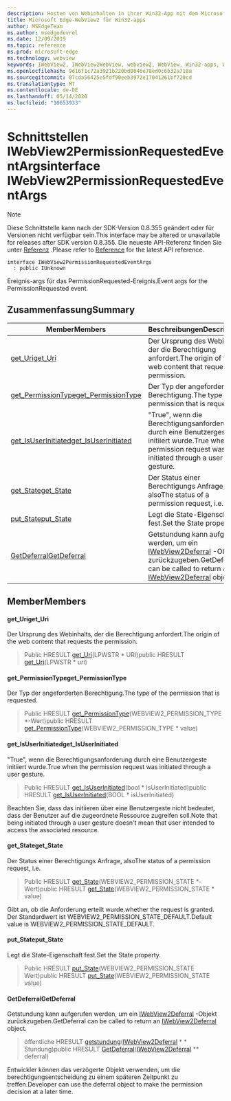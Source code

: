 ```yaml
---
description: Hosten von Webinhalten in ihrer Win32-App mit dem Microsoft Edge WebView2-Steuerelement
title: Microsoft Edge-WebView2 für Win32-apps
author: MSEdgeTeam
ms.author: msedgedevrel
ms.date: 12/09/2019
ms.topic: reference
ms.prod: microsoft-edge
ms.technology: webview
keywords: IWebView2, IWebView2WebView, webview2, WebView, Win32-apps, Win32, Edge
ms.openlocfilehash: 9d16f1c72a3921b220bd0046e78ed0c6b32a718a
ms.sourcegitcommit: 07cda56425e5fdf90eeb3972e17041261bf720cd
ms.translationtype: MT
ms.contentlocale: de-DE
ms.lasthandoff: 05/14/2020
ms.locfileid: "10653933"
---
```

# <span data-ttu-id="f7c5b-104">Schnittstellen IWebView2PermissionRequestedEventArgs</span><span class="sxs-lookup"><span data-stu-id="f7c5b-104">interface IWebView2PermissionRequestedEventArgs</span></span> 

> [!NOTE]
> <span data-ttu-id="f7c5b-105">Diese Schnittstelle kann nach der SDK-Version 0.8.355 geändert oder für Versionen nicht verfügbar sein.</span><span class="sxs-lookup"><span data-stu-id="f7c5b-105">This interface may be altered or unavailable for releases after SDK version 0.8.355.</span></span> <span data-ttu-id="f7c5b-106">Die neueste API-Referenz finden Sie unter [Referenz](../../../webview2-api-reference.md) .</span><span class="sxs-lookup"><span data-stu-id="f7c5b-106">Please refer to [Reference](../../../webview2-api-reference.md) for the latest API reference.</span></span>

```
interface IWebView2PermissionRequestedEventArgs
  : public IUnknown
```

<span data-ttu-id="f7c5b-107">Ereignis-args für das PermissionRequested-Ereignis.</span><span class="sxs-lookup"><span data-stu-id="f7c5b-107">Event args for the PermissionRequested event.</span></span>

## <span data-ttu-id="f7c5b-108">Zusammenfassung</span><span class="sxs-lookup"><span data-stu-id="f7c5b-108">Summary</span></span>

 <span data-ttu-id="f7c5b-109">Member</span><span class="sxs-lookup"><span data-stu-id="f7c5b-109">Members</span></span>                        | <span data-ttu-id="f7c5b-110">Beschreibungen</span><span class="sxs-lookup"><span data-stu-id="f7c5b-110">Descriptions</span></span>
--------------------------------|---------------------------------------------
[<span data-ttu-id="f7c5b-111">get_Uri</span><span class="sxs-lookup"><span data-stu-id="f7c5b-111">get_Uri</span></span>](#get_uri) | <span data-ttu-id="f7c5b-112">Der Ursprung des Webinhalts, der die Berechtigung anfordert.</span><span class="sxs-lookup"><span data-stu-id="f7c5b-112">The origin of the web content that requests the permission.</span></span>
[<span data-ttu-id="f7c5b-113">get_PermissionType</span><span class="sxs-lookup"><span data-stu-id="f7c5b-113">get_PermissionType</span></span>](#get_permissiontype) | <span data-ttu-id="f7c5b-114">Der Typ der angeforderten Berechtigung.</span><span class="sxs-lookup"><span data-stu-id="f7c5b-114">The type of the permission that is requested.</span></span>
[<span data-ttu-id="f7c5b-115">get_IsUserInitiated</span><span class="sxs-lookup"><span data-stu-id="f7c5b-115">get_IsUserInitiated</span></span>](#get_isuserinitiated) | <span data-ttu-id="f7c5b-116">"True", wenn die Berechtigungsanforderung durch eine Benutzergeste initiiert wurde.</span><span class="sxs-lookup"><span data-stu-id="f7c5b-116">True when the permission request was initiated through a user gesture.</span></span>
[<span data-ttu-id="f7c5b-117">get_State</span><span class="sxs-lookup"><span data-stu-id="f7c5b-117">get_State</span></span>](#get_state) | <span data-ttu-id="f7c5b-118">Der Status einer Berechtigungs Anfrage, also</span><span class="sxs-lookup"><span data-stu-id="f7c5b-118">The status of a permission request, i.e.</span></span>
[<span data-ttu-id="f7c5b-119">put_State</span><span class="sxs-lookup"><span data-stu-id="f7c5b-119">put_State</span></span>](#put_state) | <span data-ttu-id="f7c5b-120">Legt die State-Eigenschaft fest.</span><span class="sxs-lookup"><span data-stu-id="f7c5b-120">Set the State property.</span></span>
[<span data-ttu-id="f7c5b-121">GetDeferral</span><span class="sxs-lookup"><span data-stu-id="f7c5b-121">GetDeferral</span></span>](#getdeferral) | <span data-ttu-id="f7c5b-122">Getstundung kann aufgerufen werden, um ein [IWebView2Deferral](IWebView2Deferral.md) -Objekt zurückzugeben.</span><span class="sxs-lookup"><span data-stu-id="f7c5b-122">GetDeferral can be called to return an [IWebView2Deferral](IWebView2Deferral.md) object.</span></span>

## <span data-ttu-id="f7c5b-123">Member</span><span class="sxs-lookup"><span data-stu-id="f7c5b-123">Members</span></span>

#### <span data-ttu-id="f7c5b-124">get_Uri</span><span class="sxs-lookup"><span data-stu-id="f7c5b-124">get_Uri</span></span> 

<span data-ttu-id="f7c5b-125">Der Ursprung des Webinhalts, der die Berechtigung anfordert.</span><span class="sxs-lookup"><span data-stu-id="f7c5b-125">The origin of the web content that requests the permission.</span></span>

> <span data-ttu-id="f7c5b-126">Public HRESULT [get_Uri](#get_uri)(LPWSTR \* URI)</span><span class="sxs-lookup"><span data-stu-id="f7c5b-126">public HRESULT [get_Uri](#get_uri)(LPWSTR \* uri)</span></span>

#### <span data-ttu-id="f7c5b-127">get_PermissionType</span><span class="sxs-lookup"><span data-stu-id="f7c5b-127">get_PermissionType</span></span> 

<span data-ttu-id="f7c5b-128">Der Typ der angeforderten Berechtigung.</span><span class="sxs-lookup"><span data-stu-id="f7c5b-128">The type of the permission that is requested.</span></span>

> <span data-ttu-id="f7c5b-129">Public HRESULT [get_PermissionType](#get_permissiontype)(WEBVIEW2_PERMISSION_TYPE \*-Wert)</span><span class="sxs-lookup"><span data-stu-id="f7c5b-129">public HRESULT [get_PermissionType](#get_permissiontype)(WEBVIEW2_PERMISSION_TYPE \* value)</span></span>

#### <span data-ttu-id="f7c5b-130">get_IsUserInitiated</span><span class="sxs-lookup"><span data-stu-id="f7c5b-130">get_IsUserInitiated</span></span> 

<span data-ttu-id="f7c5b-131">"True", wenn die Berechtigungsanforderung durch eine Benutzergeste initiiert wurde.</span><span class="sxs-lookup"><span data-stu-id="f7c5b-131">True when the permission request was initiated through a user gesture.</span></span>

> <span data-ttu-id="f7c5b-132">Public HRESULT [get_IsUserInitiated](#get_isuserinitiated)(bool \* IsUserInitiated)</span><span class="sxs-lookup"><span data-stu-id="f7c5b-132">public HRESULT [get_IsUserInitiated](#get_isuserinitiated)(BOOL \* isUserInitiated)</span></span>

<span data-ttu-id="f7c5b-133">Beachten Sie, dass das initiieren über eine Benutzergeste nicht bedeutet, dass der Benutzer auf die zugeordnete Ressource zugreifen soll.</span><span class="sxs-lookup"><span data-stu-id="f7c5b-133">Note that being initiated through a user gesture doesn't mean that user intended to access the associated resource.</span></span>

#### <span data-ttu-id="f7c5b-134">get_State</span><span class="sxs-lookup"><span data-stu-id="f7c5b-134">get_State</span></span> 

<span data-ttu-id="f7c5b-135">Der Status einer Berechtigungs Anfrage, also</span><span class="sxs-lookup"><span data-stu-id="f7c5b-135">The status of a permission request, i.e.</span></span>

> <span data-ttu-id="f7c5b-136">Public HRESULT [get_State](#get_state)(WEBVIEW2_PERMISSION_STATE \*-Wert)</span><span class="sxs-lookup"><span data-stu-id="f7c5b-136">public HRESULT [get_State](#get_state)(WEBVIEW2_PERMISSION_STATE \* value)</span></span>

<span data-ttu-id="f7c5b-137">Gibt an, ob die Anforderung erteilt wurde.</span><span class="sxs-lookup"><span data-stu-id="f7c5b-137">whether the request is granted.</span></span> <span data-ttu-id="f7c5b-138">Der Standardwert ist WEBVIEW2_PERMISSION_STATE_DEFAULT.</span><span class="sxs-lookup"><span data-stu-id="f7c5b-138">Default value is WEBVIEW2_PERMISSION_STATE_DEFAULT.</span></span>

#### <span data-ttu-id="f7c5b-139">put_State</span><span class="sxs-lookup"><span data-stu-id="f7c5b-139">put_State</span></span> 

<span data-ttu-id="f7c5b-140">Legt die State-Eigenschaft fest.</span><span class="sxs-lookup"><span data-stu-id="f7c5b-140">Set the State property.</span></span>

> <span data-ttu-id="f7c5b-141">Public HRESULT [put_State](#put_state)(WEBVIEW2_PERMISSION_STATE Wert)</span><span class="sxs-lookup"><span data-stu-id="f7c5b-141">public HRESULT [put_State](#put_state)(WEBVIEW2_PERMISSION_STATE value)</span></span>

#### <span data-ttu-id="f7c5b-142">GetDeferral</span><span class="sxs-lookup"><span data-stu-id="f7c5b-142">GetDeferral</span></span> 

<span data-ttu-id="f7c5b-143">Getstundung kann aufgerufen werden, um ein [IWebView2Deferral](IWebView2Deferral.md) -Objekt zurückzugeben.</span><span class="sxs-lookup"><span data-stu-id="f7c5b-143">GetDeferral can be called to return an [IWebView2Deferral](IWebView2Deferral.md) object.</span></span>

> <span data-ttu-id="f7c5b-144">öffentliche HRESULT [getstundung](#getdeferral)([IWebView2Deferral](IWebView2Deferral.md) \* \* Stundung)</span><span class="sxs-lookup"><span data-stu-id="f7c5b-144">public HRESULT [GetDeferral](#getdeferral)([IWebView2Deferral](IWebView2Deferral.md) \*\* deferral)</span></span>

<span data-ttu-id="f7c5b-145">Entwickler können das verzögerte Objekt verwenden, um die berechtigungsentscheidung zu einem späteren Zeitpunkt zu treffen.</span><span class="sxs-lookup"><span data-stu-id="f7c5b-145">Developer can use the deferral object to make the permission decision at a later time.</span></span>

